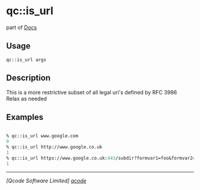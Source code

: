 qc::is_url
==========

part of [Docs](.)

Usage
-----
`qc::is_url args`

Description
-----------
This is a more restrictive subset of all legal uri's defined by RFC 3986<br/>Relax as needed

Examples
--------
```tcl

% qc::is_url www.google.com
0
% qc::is_url http://www.google.co.uk
1
% qc::is_url https://www.google.co.uk:443/subdir?formvar1=foo&formvar2=bar#anchor 
1
```

----------------------------------
*[Qcode Software Limited] [qcode]*

[qcode]: http://www.qcode.co.uk "Qcode Software"